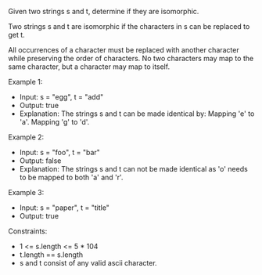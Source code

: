 Given two strings s and t, determine if they are isomorphic.

Two strings s and t are isomorphic if the characters in s can be replaced to get t.

All occurrences of a character must be replaced with another character while preserving the order of characters. No two characters may map to the same character, but a character may map to itself.


Example 1:

+ Input: s = "egg", t = "add"
+ Output: true
+ Explanation: The strings s and t can be made identical by: Mapping 'e' to 'a'. Mapping 'g' to 'd'.

Example 2:

+ Input: s = "foo", t = "bar"
+ Output: false
+ Explanation: The strings s and t can not be made identical as 'o' needs to be mapped to both 'a' and 'r'.

Example 3:

+ Input: s = "paper", t = "title"
+ Output: true


Constraints:

+ 1 <= s.length <= 5 * 104
+ t.length == s.length
+ s and t consist of any valid ascii character.